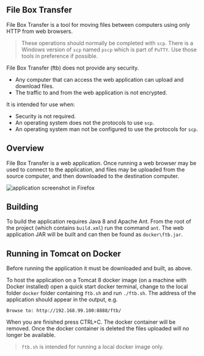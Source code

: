 ## File Box Transfer

File Box Transfer is a tool for moving files between computers using only HTTP from web browsers.

> These operations should normally be completed with `scp`. There is a Windows version of `scp`
> named `pscp` which is part of `PuTTY`. Use those tools in preference if possible.

File Box Transfer (ftb) does not provide any security. 
- Any computer that can access the web application can upload and download files.
- The traffic to and from the web application is not encrypted.

It is intended for use when:
- Security is not required.
- An operating system does not the protocols to use `scp`.
- An operating system man not be configured to use the protocols for `scp`.

## Overview

File Box Transfer is a web application.  Once running a web browser may be used to connect to
the application, and files may be uploaded from the source computer, and then downloaded to the
destination computer. 

![application screenshot in Firefox](http:src/screenshot.png)

## Building

To build the application requires Java 8 and Apache Ant.  From the root of the project (which 
contains `build.xml`) run the command `ant`.  The web application JAR will be built and can then
be found as `docker\ftb.jar`.

## Running in Tomcat on Docker

Before running the application it must be downloaded and built, as above.

To host the application on a Tomcat 8 docker image (on a machine with Docker installed) open
a quick start docker terminal, change to the local folder `docker` folder containing `ftb.sh`
and run `./ftb.sh`.  The address of the application should appear in the output, e.g.

```
Browse to: http://192.168.99.100:8888/ftb/
```

When you are finished press CTRL+C.  The docker container will be removed.  Once the docker
container is deleted the files uploaded will no longer be available.

> `ftb.sh` is intended for running a local docker image only.